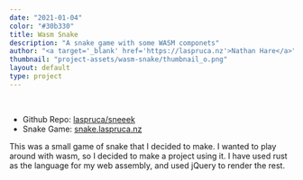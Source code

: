 ```yaml
---
date: "2021-01-04"
color: "#30b330"
title: Wasm Snake
description: "A snake game with some WASM componets"
author: "<a target='_blank' href='https://laspruca.nz'>Nathan Hare</a>"
thumbnail: "project-assets/wasm-snake/thumbnail_o.png"
layout: default
type: project
---
```

<br>

 - Github Repo: [laspruca/sneeek](https://github.com/laspruca/sneeek)
 - Snake Game: [snake.laspruca.nz](https://snake.laspruca.nz)


This was a small game of snake that I decided to make. I wanted to play around with wasm, so I decided to make a 
project using it. I have used rust as the language for my web assembly, and used jQuery to render the rest. 